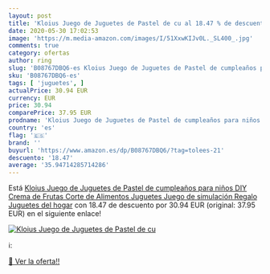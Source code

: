 ```yaml
---
layout: post
title: 'Kloius Juego de Juguetes de Pastel de cu al 18.47 % de descuento'
date: 2020-05-30 17:02:53
image: 'https://m.media-amazon.com/images/I/51XxwKIJv0L._SL400_.jpg'
comments: true
category: ofertas
author: ring
slug: 'B08767DBQ6-es Kloius Juego de Juguetes de Pastel de cumpleaños para...'
sku: 'B08767DBQ6-es'
tags: [ 'juguetes', ]
actualPrice: 30.94 EUR
currency: EUR
price: 30.94
comparePrice: 37.95 EUR
prodname: 'Kloius Juego de Juguetes de Pastel de cumpleaños para niños DIY Crema de Frutas Corte de Alimentos Juguetes Juego de simulación Regalo Juguetes del hogar'
country: 'es'
flag: '🇪🇸'
brand: ''
buyurl: 'https://www.amazon.es/dp/B08767DBQ6/?tag=tolees-21'
descuento: '18.47'
average: '35.94714285714286'
---
```


Está [Kloius Juego de Juguetes de Pastel de cumpleaños para niños DIY Crema de Frutas Corte de Alimentos Juguetes Juego de simulación Regalo Juguetes del hogar](https://www.amazon.es/dp/B08767DBQ6/?tag=tolees-21) con 18.47 de descuento por 30.94 EUR (original: 37.95 EUR) en el siguiente enlace!

[![Kloius Juego de Juguetes de Pastel de cu](https://m.media-amazon.com/images/I/51XxwKIJv0L._SL400_.jpg)](https://www.amazon.es/dp/B08767DBQ6/?tag=tolees-21)

ℹ️:


[🛒 Ver la oferta!!](https://www.amazon.es/dp/B08767DBQ6/?tag=tolees-21)
